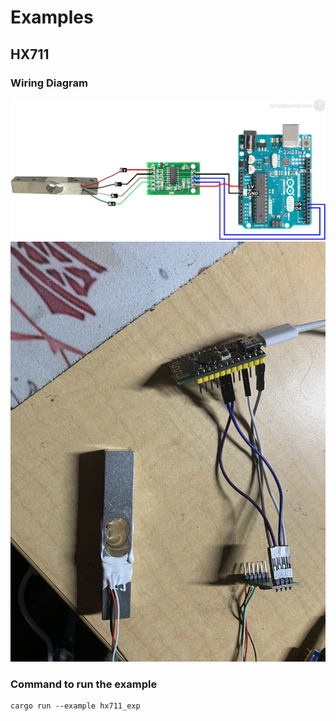 # Examples

## HX711

### Wiring Diagram
![HX711 wiring diagram](static/hx711/four_wire_load_cell_diagram.webp?raw=true "HX711 Wiring Diagram")
![My ESP32 wiring example](static/hx711/esp32_wiring.jpg?raw=true "My ESP32 wiring example")

### Command to run the example
```shell
cargo run --example hx711_exp
```